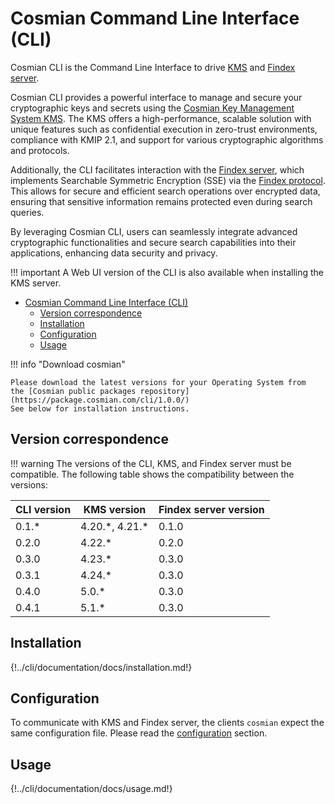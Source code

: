# Cosmian Command Line Interface (CLI)

Cosmian CLI is the Command Line Interface to drive [KMS](https://github.com/Cosmian/kms) and [Findex server](https://github.com/Cosmian/findex-server).

Cosmian CLI provides a powerful interface to manage and secure your cryptographic keys and secrets using the [Cosmian Key Management System KMS](https://github.com/Cosmian/kms).
The KMS offers a high-performance, scalable solution with unique features such as confidential execution in zero-trust environments, compliance with KMIP 2.1, and support for various cryptographic algorithms and protocols.

Additionally, the CLI facilitates interaction with the [Findex server](https://github.com/Cosmian/findex-server), which implements Searchable Symmetric Encryption (SSE) via the [Findex protocol](https://github.com/Cosmian/findex). This allows for secure and efficient search operations over encrypted data, ensuring that sensitive information remains protected even during search queries.

By leveraging Cosmian CLI, users can seamlessly integrate advanced cryptographic functionalities and secure search capabilities into their applications, enhancing data security and privacy.

!!! important
    A Web UI version of the CLI is also available when installing the KMS server.

- [Cosmian Command Line Interface (CLI)](#cosmian-command-line-interface-cli)
  - [Version correspondence](#version-correspondence)
  - [Installation](#installation)
  - [Configuration](#configuration)
  - [Usage](#usage)

!!! info "Download cosmian"

    Please download the latest versions for your Operating System from
    the [Cosmian public packages repository](https://package.cosmian.com/cli/1.0.0/)
    See below for installation instructions.

## Version correspondence

!!! warning
    The versions of the CLI, KMS, and Findex server must be compatible.
    The following table shows the compatibility between the versions:

| CLI version | KMS version      | Findex server version |
| ----------- | ---------------- | --------------------- |
| 0.1.*       | 4.20.\*, 4.21.\* | 0.1.0                 |
| 0.2.0       | 4.22.*           | 0.2.0                 |
| 0.3.0       | 4.23.*           | 0.3.0                 |
| 0.3.1       | 4.24.*           | 0.3.0                 |
| 0.4.0       | 5.0.*            | 0.3.0                 |
| 0.4.1       | 5.1.*            | 0.3.0                 |

## Installation

<!-- Warning: this doc is merged with `mkdocs merge` in the repository `public_documentation`. -->
<!-- To test locally, test with path `installation.md` -->
{!../cli/documentation/docs/installation.md!}

## Configuration

To communicate with KMS and Findex server, the clients `cosmian` expect the same configuration file. Please read the [configuration](./configuration.md) section.

## Usage

<!-- Warning: this doc is merged with `mkdocs merge` in the repository `public_documentation`. -->
<!-- To test locally, test with path `usage.md` -->
{!../cli/documentation/docs/usage.md!}

